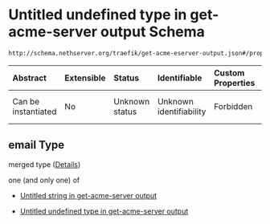# Untitled undefined type in get-acme-server output Schema

```txt
http://schema.nethserver.org/traefik/get-acme-eserver-output.json#/properties/email
```



| Abstract            | Extensible | Status         | Identifiable            | Custom Properties | Additional Properties | Access Restrictions | Defined In                                                                                    |
| :------------------ | :--------- | :------------- | :---------------------- | :---------------- | :-------------------- | :------------------ | :-------------------------------------------------------------------------------------------- |
| Can be instantiated | No         | Unknown status | Unknown identifiability | Forbidden         | Allowed               | none                | [get-acme-eserver-output.json\*](traefik/get-acme-eserver-output.json "open original schema") |

## email Type

merged type ([Details](get-acme-eserver-output-properties-email.md))

one (and only one) of

* [Untitled string in get-acme-server output](get-acme-eserver-output-properties-email-oneof-0.md "check type definition")

* [Untitled undefined type in get-acme-server output](get-acme-eserver-output-properties-email-oneof-1.md "check type definition")
